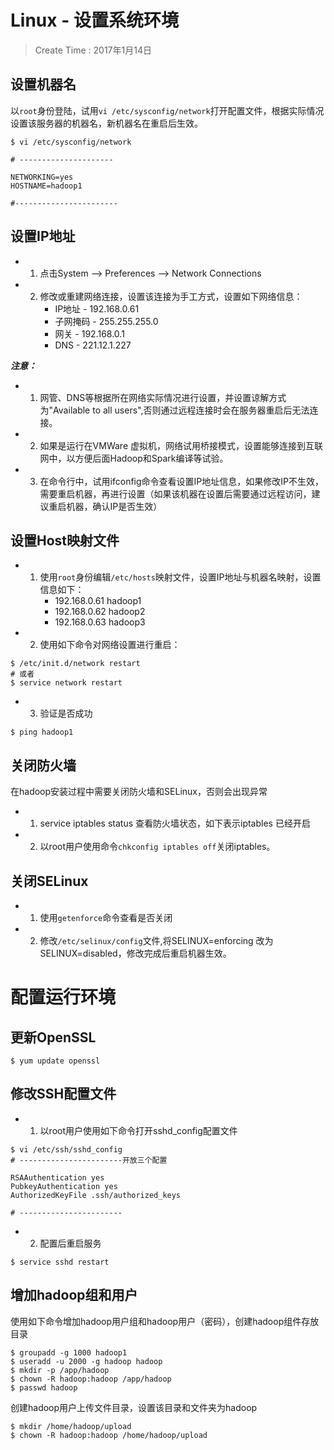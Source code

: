 
# Linux - 设置系统环境

> Create Time : 2017年1月14日


## 设置机器名


以`root`身份登陆，试用`vi /etc/sysconfig/network`打开配置文件，根据实际情况设置该服务器的机器名，新机器名在重启后生效。

```shell
$ vi /etc/sysconfig/network

# ---------------------

NETWORKING=yes
HOSTNAME=hadoop1

#-----------------------
```

## 设置IP地址

* 1. 点击System --> Preferences --> Network Connections
* 2. 修改或重建网络连接，设置该连接为手工方式，设置如下网络信息：
        * IP地址 - 192.168.0.61 
        * 子网掩码 - 255.255.255.0
        * 网关 - 192.168.0.1
        * DNS - 221.12.1.227

***注意：***
* 1. 网管、DNS等根据所在网络实际情况进行设置，并设置谅解方式为"Available to all users",否则通过远程连接时会在服务器重启后无法连接。
* 2. 如果是运行在VMWare 虚拟机，网络试用桥接模式，设置能够连接到互联网中，以方便后面Hadoop和Spark编译等试验。
* 3. 在命令行中，试用ifconfig命令查看设置IP地址信息，如果修改IP不生效，需要重启机器，再进行设置（如果该机器在设置后需要通过远程访问，建议重启机器，确认IP是否生效）

## 设置Host映射文件

* 1. 使用`root`身份编辑`/etc/hosts`映射文件，设置IP地址与机器名映射，设置信息如下：
        * 192.168.0.61 hadoop1
        * 192.168.0.62 hadoop2
        * 192.168.0.63 hadoop3

* 2. 使用如下命令对网络设置进行重启：
```shell
$ /etc/init.d/network restart
# 或者
$ service network restart

```
* 3. 验证是否成功
```shell
$ ping hadoop1 
```

## 关闭防火墙

在hadoop安装过程中需要关闭防火墙和SELinux，否则会出现异常

* 1. service iptables status 查看防火墙状态，如下表示iptables 已经开启

* 2. 以root用户使用命令`chkconfig iptables off`关闭iptables。

## 关闭SELinux

* 1. 使用`getenforce`命令查看是否关闭
* 2. 修改`/etc/selinux/config`文件,将SELINUX=enforcing 改为SELINUX=disabled，修改完成后重启机器生效。


# 配置运行环境

## 更新OpenSSL

```shell
$ yum update openssl
```

## 修改SSH配置文件

* 1. 以root用户使用如下命令打开sshd_config配置文件
```shell
$ vi /etc/ssh/sshd_config
# -----------------------开放三个配置

RSAAuthentication yes
PubkeyAuthentication yes
AuthorizedKeyFile .ssh/authorized_keys

# -----------------------
```

* 2. 配置后重启服务

```shell
$ service sshd restart
```

## 增加hadoop组和用户

使用如下命令增加hadoop用户组和hadoop用户（密码），创建hadoop组件存放目录
```shell
$ groupadd -g 1000 hadoop1
$ useradd -u 2000 -g hadoop hadoop
$ mkdir -p /app/hadoop
$ chown -R hadoop:hadoop /app/hadoop
$ passwd hadoop
```

创建hadoop用户上传文件目录，设置该目录和文件夹为hadoop
```shell
$ mkdir /home/hadoop/upload
$ chown -R hadoop:hadoop /home/hadoop/upload
```







